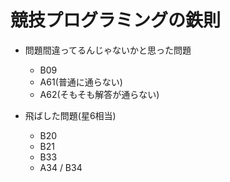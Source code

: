 # 競技プログラミングの鉄則

* 問題間違ってるんじゃないかと思った問題
    * B09
    * A61(普通に通らない)
    * A62(そもそも解答が通らない)
 

* 飛ばした問題(星6相当)
    * B20
    * B21
    * B33
    * A34 / B34
